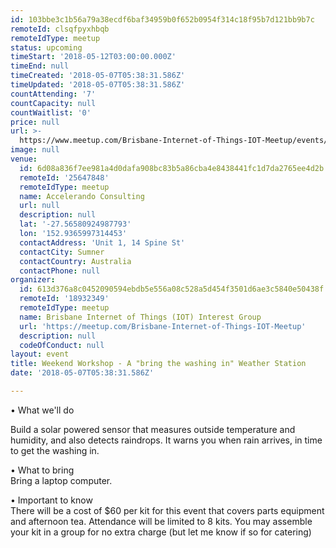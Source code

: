 ```yaml
---
id: 103bbe3c1b56a79a38ecdf6baf34959b0f652b0954f314c18f95b7d121bb9b7c
remoteId: clsqfpyxhbqb
remoteIdType: meetup
status: upcoming
timeStart: '2018-05-12T03:00:00.000Z'
timeEnd: null
timeCreated: '2018-05-07T05:38:31.586Z'
timeUpdated: '2018-05-07T05:38:31.586Z'
countAttending: '7'
countCapacity: null
countWaitlist: '0'
price: null
url: >-
  https://www.meetup.com/Brisbane-Internet-of-Things-IOT-Meetup/events/250156368/
image: null
venue:
  id: 6d08a836f7ee981a4d0dafa908bc83b5a86cba4e8438441fc1d7da2765ee4d2b
  remoteId: '25647848'
  remoteIdType: meetup
  name: Accelerando Consulting
  url: null
  description: null
  lat: '-27.56580924987793'
  lon: '152.9365997314453'
  contactAddress: 'Unit 1, 14 Spine St'
  contactCity: Sumner
  contactCountry: Australia
  contactPhone: null
organizer:
  id: 613d376a8c0452090594ebdb5e556a08c528a5d454f3501d6ae3c5840e50438f
  remoteId: '18932349'
  remoteIdType: meetup
  name: Brisbane Internet of Things (IOT) Interest Group
  url: 'https://meetup.com/Brisbane-Internet-of-Things-IOT-Meetup'
  description: null
  codeOfConduct: null
layout: event
title: Weekend Workshop - A "bring the washing in" Weather Station
date: '2018-05-07T05:38:31.586Z'

---
```

<p>• What we'll do</p> <p>Build a solar powered sensor that measures outside temperature and humidity, and also detects raindrops. It warns you when rain arrives, in time to get the washing in.</p> <p>• What to bring<br/>Bring a laptop computer.</p> <p>• Important to know<br/>There will be a cost of $60 per kit for this event that covers parts equipment and afternoon tea. Attendance will be limited to 8 kits. You may assemble your kit in a group for no extra charge (but let me know if so for catering)</p>
